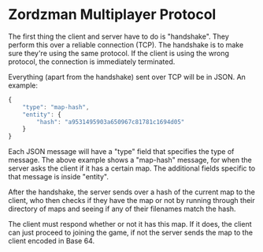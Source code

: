 Zordzman Multiplayer Protocol
=============================

The first thing the client and server have to do is "handshake". They perform this over
a reliable connection (TCP).
The handshake is to make sure they're using the same protocol.
If the client is using the wrong protocol, the connection is immediately terminated.

Everything (apart from the handshake) sent over TCP will be in JSON. An example:

```javascript
{
    "type": "map-hash",
    "entity": {
        "hash": "a9531495903a650967c81781c1694d05"
    }
}
```

Each JSON message will have a "type" field that specifies the type of message.
The above example shows a "map-hash" message, for when the server asks the client
if it has a certain map.
The additional fields specific to that message is inside "entity".

After the handshake, the server sends over a hash of the current map to the client,
who then checks if they have the map or not by running through their directory of maps
and seeing if any of their filenames match the hash.

The client must respond whether or not it has this map. If it does,
the client can just proceed to joining the game, if not the server sends the map to the client
encoded in Base 64.